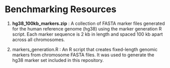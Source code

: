 # **Benchmarking Resources**
1. **hg38_100kb_markers.zip** :
A collection of FASTA marker files generated for the human reference genome (hg38) using the marker generation R script.
Each marker sequence is 2 kb in length and spaced 100 kb apart across all chromosomes.

2. markers_generation.R :
An R script that creates fixed-length genomic markers from chromosome FASTA files.
It was used to generate the hg38 marker set included in this repository.
